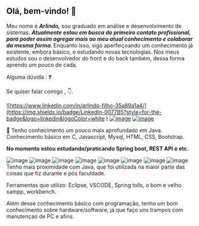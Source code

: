 ## Olá, bem-vindo!  :wave: 
Meu nome é <b><i> Arlindo,</i></b> sou graduado em análise e desenvolvimento de sistemas.
<i> <b> <strong>Atualmente estou em busca do primeiro contato profissional, para poder assim agregar mais ao meu atual conhecimento e colaborar da mesma forma. </strong></b> </i>Enquanto isso, sigo aperfeiçoando um conhecimento já existente, embora básico, e estudando novas tecnologias. 
Nos meus estudos sou o desenvolvedor do front e do back também, dessa forma aprendo um pouco de cada.

Alguma dúvida : :question:

Se quiser falar comigo , :point_down:.

<a href="https://www.linkedin.com/in/arlindo-filho-35a89a1a4/"> ![https://www.linkedin.com/in/arlindo-filho-35a89a1a4/](https://img.shields.io/badge/LinkedIn-0077B5?style=for-the-badge&logo=linkedin&logoColor=white
)</a>
<a href="https://api.whatsapp.com/send?phone=5581992870704&text=Oi%2C%20eu%20venho%20do%20git.">
![image](https://img.shields.io/badge/WhatsApp-25D366?style=for-the-badge&logo=whatsapp&logoColor=white
)</a>
<a href="https://www.instagram.com/afilho_/">![image](https://img.shields.io/badge/Instagram-E4405F?style=for-the-badge&logo=instagram&logoColor=white
)</a>

:construction_worker:	Tenho conhecimento um pouco mais aprofundado em Java. Conhecimento básico em C, Javascript, Mysql, HTML, CSS, Bootstrap.

<b>No momento estou estudando/praticando Spring boot, REST API e etc.</b>

 ![image](https://img.shields.io/badge/Java-ED8B00?style=for-the-badge&logo=java&logoColor=white
)
 ![image](https://img.shields.io/badge/C-00599C?style=for-the-badge&logo=c&logoColor=white
)
 ![image](https://img.shields.io/badge/HTML5-E34F26?style=for-the-badge&logo=html5&logoColor=white
)
 ![image](https://img.shields.io/badge/CSS3-1572B6?style=for-the-badge&logo=css3&logoColor=white
)
 ![image](https://img.shields.io/badge/Bootstrap-563D7C?style=for-the-badge&logo=bootstrap&logoColor=white
)
 ![image](https://img.shields.io/badge/MySQL-00000F?style=for-the-badge&logo=mysql&logoColor=white
)
 ![image](https://img.shields.io/badge/JavaScript-F7DF1E?style=for-the-badge&logo=javascript&logoColor=black
)
![image](https://img.shields.io/badge/Spring-6DB33F?style=for-the-badge&logo=spring&logoColor=white
)
<br>
Tenho mais proximidade com Java, que foi utilizada na maior parte das coisas que fiz durante e pós faculdade. 
 
Ferramentas que utilizo: Eclipse, VSCODE, Spring tolls, o bom e velho xampp, workbench.

Além desse conhecimento básico com programação, tenho um bom conhecimento sobre hardware/software, já que faço uns trampos com manutençao de PC e afins. 



